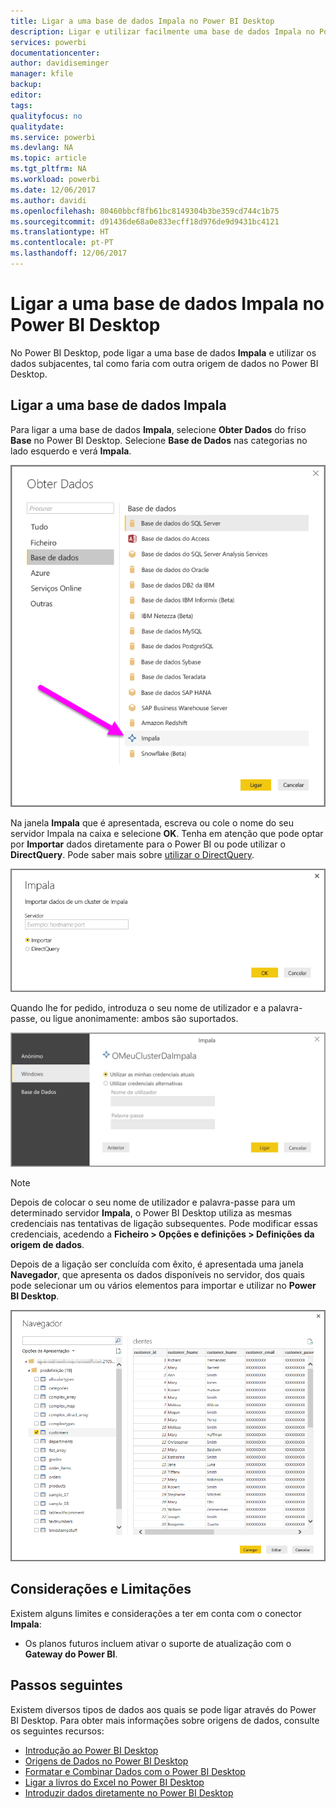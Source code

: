 ```yaml
---
title: Ligar a uma base de dados Impala no Power BI Desktop
description: Ligar e utilizar facilmente uma base de dados Impala no Power BI Desktop
services: powerbi
documentationcenter: 
author: davidiseminger
manager: kfile
backup: 
editor: 
tags: 
qualityfocus: no
qualitydate: 
ms.service: powerbi
ms.devlang: NA
ms.topic: article
ms.tgt_pltfrm: NA
ms.workload: powerbi
ms.date: 12/06/2017
ms.author: davidi
ms.openlocfilehash: 80460bbcf8fb61bc8149304b3be359cd744c1b75
ms.sourcegitcommit: d91436de68a0e833ecff18d976de9d9431bc4121
ms.translationtype: HT
ms.contentlocale: pt-PT
ms.lasthandoff: 12/06/2017
---
```

# <a name="connect-to-an-impala-database-in-power-bi-desktop"></a>Ligar a uma base de dados Impala no Power BI Desktop
No Power BI Desktop, pode ligar a uma base de dados **Impala** e utilizar os dados subjacentes, tal como faria com outra origem de dados no Power BI Desktop.

## <a name="connect-to-an-impala-database"></a>Ligar a uma base de dados Impala
Para ligar a uma base de dados **Impala**, selecione **Obter Dados** do friso **Base** no Power BI Desktop. Selecione **Base de Dados** nas categorias no lado esquerdo e verá **Impala**.

![](media/desktop-connect-impala/connect_impala_2.png)

Na janela **Impala** que é apresentada, escreva ou cole o nome do seu servidor Impala na caixa e selecione **OK**. Tenha em atenção que pode optar por **Importar** dados diretamente para o Power BI ou pode utilizar o **DirectQuery**. Pode saber mais sobre [utilizar o DirectQuery](desktop-use-directquery.md).

![](media/desktop-connect-impala/connect_impala_3a.png)

Quando lhe for pedido, introduza o seu nome de utilizador e a palavra-passe, ou ligue anonimamente: ambos são suportados.

![](media/desktop-connect-impala/connect_impala_4.png)

> [!NOTE]
> Depois de colocar o seu nome de utilizador e palavra-passe para um determinado servidor **Impala**, o Power BI Desktop utiliza as mesmas credenciais nas tentativas de ligação subsequentes. Pode modificar essas credenciais, acedendo a **Ficheiro > Opções e definições > Definições da origem de dados**.
> 
> 

Depois de a ligação ser concluída com êxito, é apresentada uma janela **Navegador**, que apresenta os dados disponíveis no servidor, dos quais pode selecionar um ou vários elementos para importar e utilizar no **Power BI Desktop**.

![](media/desktop-connect-impala/connect_impala_5.png)

## <a name="considerations-and-limitations"></a>Considerações e Limitações
Existem alguns limites e considerações a ter em conta com o conector **Impala**:

* Os planos futuros incluem ativar o suporte de atualização com o **Gateway do Power BI**.

## <a name="next-steps"></a>Passos seguintes
Existem diversos tipos de dados aos quais se pode ligar através do Power BI Desktop. Para obter mais informações sobre origens de dados, consulte os seguintes recursos:

* [Introdução ao Power BI Desktop](desktop-getting-started.md)
* [Origens de Dados no Power BI Desktop](desktop-data-sources.md)
* [Formatar e Combinar Dados com o Power BI Desktop](desktop-shape-and-combine-data.md)
* [Ligar a livros do Excel no Power BI Desktop](desktop-connect-excel.md)   
* [Introduzir dados diretamente no Power BI Desktop](desktop-enter-data-directly-into-desktop.md)   

